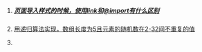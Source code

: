 1. ##### [页面导入样式的时候，使用link和@import有什么区别](https://github.com/QingyiHuang/dailyYoung/issues/1)

2. [用递归算法实现，数组长度为5且元素的随机数在2-32间不重复的值](https://github.com/QingyiHuang/dailyYoung/issues/2)

3. 

